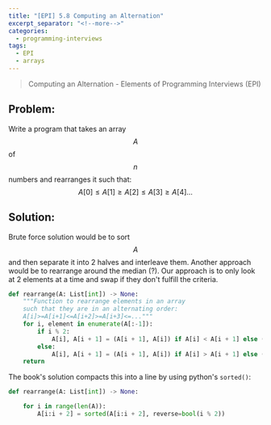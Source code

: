 ```yaml
---
title: "[EPI] 5.8 Computing an Alternation"
excerpt_separator: "<!--more-->"
categories:
  - programming-interviews
tags:
  - EPI
  - arrays
---
```


> Computing an Alternation - Elements of Programming Interviews (EPI) 

<!--more-->

## **Problem**: 
Write a program that takes an array $$A$$ of $$n$$ numbers and rearranges it such that: 
$$
A[0] \leq A[1] \geq A[2] \leq A[3] \geq A[4] ...
$$

## **Solution**:
Brute force solution would be to sort $$A$$ and then separate it into 2 halves and interleave them. Another approach would be to rearrange around the median (?). Our approach is to only look at 2 elements at a time and swap if they don't fulfill the criteria.

~~~python
def rearrange(A: List[int]) -> None:
    """Function to rearrange elements in an array
    such that they are in an alternating order:
    A[i]>=A[i+1]<=A[i+2]>=A[i+3]<=..."""
    for i, element in enumerate(A[:-1]):
        if i % 2:
            A[i], A[i + 1] = (A[i + 1], A[i]) if A[i] < A[i + 1] else (A[i], A[i + 1])
        else:
            A[i], A[i + 1] = (A[i + 1], A[i]) if A[i] > A[i + 1] else (A[i], A[i + 1])
    return
~~~

The book's solution compacts this into a line by using python's `sorted()`:

~~~python
def rearrange(A: List[int]) -> None:

    for i in range(len(A)):
        A[i:i + 2] = sorted(A[i:i + 2], reverse=bool(i % 2))
~~~
